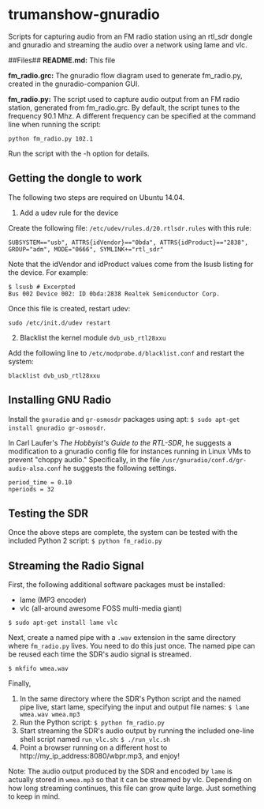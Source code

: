 # trumanshow-gnuradio
Scripts for capturing audio from an FM radio station using an rtl_sdr dongle and gnuradio and streaming the audio over a network using lame and vlc.

##Files##
**README.md:** This file

**fm_radio.grc:** The gnuradio flow diagram used to generate fm_radio.py, created in the gnuradio-companion GUI.

**fm_radio.py:** The script used to capture audio output from an FM radio station, generated from fm_radio.grc. By default, the script tunes to the frequency 90.1 Mhz. A different frequency can be specified at the command line when running the script:

```python fm_radio.py 102.1```

Run the script with the -h option for details.

## Getting the dongle to work
The following two steps are required on Ubuntu 14.04.

1) Add a udev rule for the device

Create the following file: ```/etc/udev/rules.d/20.rtlsdr.rules``` with this rule:
```
SUBSYSTEM=="usb", ATTRS{idVendor}=="0bda", ATTRS{idProduct}=="2838", GROUP="adm", MODE="0666", SYMLINK+="rtl_sdr"
```
Note that the idVendor and idProduct values come from the lsusb listing for the device. For example:
```
$ lsusb # Excerpted
Bus 002 Device 002: ID 0bda:2838 Realtek Semiconductor Corp.
```
Once this file is created, restart udev:
```
sudo /etc/init.d/udev restart
```
2) Blacklist the kernel module ```dvb_usb_rtl28xxu``` 

Add the following line to ```/etc/modprobe.d/blacklist.conf``` and restart the system:
```
blacklist dvb_usb_rtl28xxu
``` 

## Installing GNU Radio 
Install the ```gnuradio``` and ```gr-osmosdr``` packages using apt: ```$ sudo apt-get install gnuradio gr-osmosdr```.

In Carl Laufer's *The Hobbyist's Guide to the RTL-SDR*, he suggests a modification to a gnuradio config file for instances running in Linux VMs to prevent "choppy audio." Specifically, in the file ```/usr/gnuradio/conf.d/gr-audio-alsa.conf``` he suggests the following settings.

```
period_time = 0.10
nperiods = 32
```

## Testing the SDR 
Once the above steps are complete, the system can be tested with the included Python 2 script: ```$ python fm_radio.py```

## Streaming the Radio Signal
First, the following additional software packages must be installed:
* lame (MP3 encoder)
* vlc (all-around awesome FOSS multi-media giant)

```$ sudo apt-get install lame vlc```

Next, create a named pipe with a ```.wav``` extension in the same directory where ```fm_radio.py``` lives. You need to do this just once. The named pipe can be reused each time the SDR's audio signal is streamed.

```$ mkfifo wmea.wav```

Finally,

1. In the same directory where the SDR's Python script and the named pipe live, start lame, specifying the input and output file names: ```$ lame wmea.wav wmea.mp3```
2. Run the Python script: ```$ python fm_radio.py```
3. Start streaming the SDR's audio output by running the included one-line shell script named ```run_vlc.sh```: ```$ ./run_vlc.sh``` 
4. Point a browser running on a different host to http://my_ip_address:8080/wbpr.mp3, and enjoy!

Note: The audio output produced by the SDR and encoded by ```lame``` is actually stored in ```wmea.mp3``` so that it can be streamed by vlc. Depending on how long streaming continues, this file can grow quite large. Just something to keep in mind.
